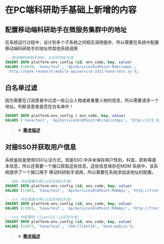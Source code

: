 # 在PC端科研助手基础上新增的内容

##  配置移动端科研助手在微服务集群中的地址

在系统运行过程中，设计到多个子系统之间相互调用服务，所以需要在系统中配置移动端科研助手的地址供其他系统调用


``` sql
-- 移动端科研助手地址，以实际地址为准
INSERT INTO platform.env_config (id, env_code, key, value) 
VALUES (16639, 'hana/test', 'ApiServicesEndPoint:MobileApi',
 'http://bank-research-mobile-apiservice-3311-hana-test.sy');
```

## 白名单过滤

因为需要在订阅患者中过滤一些公众人物或者重要人物的信息，所以需要请求一个地址。判断该患者是否在白名单中！

``` sql
INSERT INTO platform.env_config ( env_code, key, value)
VALUES ('hana/test', 'ApiServicesEndPoint:WhiteListApi', 'http://172.16.127.101:36235');
```

> ☀   [**需求描述**](https://redmine.synyi.com/issues/124858)


## 对接SSO并获取用户信息

系统鉴权是使用SSO认证方式，但是SSO 中并未保存用户性别，科室，职称等基本信息，所以还需要一个接口获取这些信息。这些信息保存在MDM 系统中，该系统提供了一个接口用于 移动科研助手调用，所以需要在系统添加该地址的配置。


``` sql
-- mdm 地址配置示例(以实际地址为准)
INSERT INTO platform.env_config (id, env_code, key, value) 
VALUES (17001, 'hana/test', 'ApiServicesEndPoint:MdmApi', 'http://front-next-1254-preview.sy');
```

``` sql
-- sso 地址配置示例(以实际地址为准)
INSERT INTO platform.env_config (id, env_code, key, value) 
VALUES (17001, 'hana/test', 'ApiServicesEndPoint:MdmApi', 'http://front-next-1254-preview.sy');

-- sso 中配置的 clientId (以实际为准)
INSERT INTO platform.env_config (id, env_code, key, value) 
VALUES (15973, 'hana/test', 'SSO:ClientId', 'bank-mobile');
```

> ☀   [**需求描述**](https://redmine.synyi.com/issues/124451)
